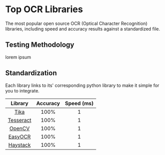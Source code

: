 # Top OCR Libraries

The most popular open source OCR (Optical Character Recognition) libraries, including speed and accuracy results against a standardized file. 

## Testing Methodology
lorem ipsum

## Standardization
Each library links to its' corresponding python library to make it simple for you to integrate. 

| Library  | Accuracy | Speed (ms)
| :---: | :---: | :---: |
| [Tika](https://github.com/chrismattmann/tika-python) | 100% | 1 |
| [Tesseract](https://github.com/madmaze/pytesseract) | 100% | 1 |
| [OpenCV](https://github.com/opencv/opencv-python) | 100% | 1 |
| [EasyOCR](https://github.com/JaidedAI/EasyOCR) | 100% | 1 |
| [Haystack](https://haystack.deepset.ai/tutorials/preprocessing) | 100% | 1 |
